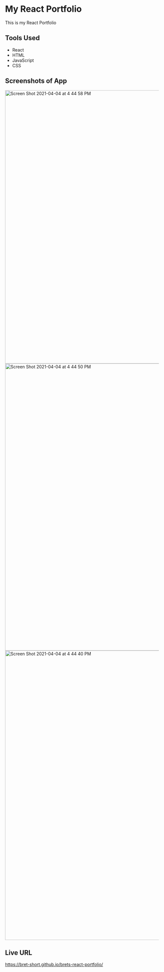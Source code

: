 # My React Portfolio

This is my React Portfolio

## Tools Used

- React
- HTML
- JavaScript
- CSS

## Screenshots of App
<img width="891" alt="Screen Shot 2021-04-04 at 4 44 58 PM" src="https://user-images.githubusercontent.com/73445178/113523513-1ca8eb80-9565-11eb-85bd-73adf4a986de.png">
<img width="936" alt="Screen Shot 2021-04-04 at 4 44 50 PM" src="https://user-images.githubusercontent.com/73445178/113523514-1dda1880-9565-11eb-9056-46ad0f2b4daf.png">
<img width="944" alt="Screen Shot 2021-04-04 at 4 44 40 PM" src="https://user-images.githubusercontent.com/73445178/113523518-1fa3dc00-9565-11eb-8e53-e619e4ae9b17.png">

## Live URL
https://bret-short.github.io/brets-react-portfolio/
